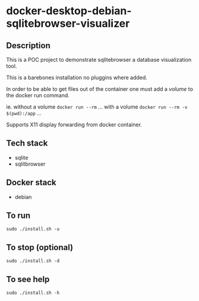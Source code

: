 # docker-desktop-debian-sqlitebrowser-visualizer

## Description
This is a POC project to demonstrate sqlitebrowser a database visualization tool.

This is a barebones installation no pluggins where added. 

In order to be able to get files out of the container one must add a *volume* to the docker run command.

ie.
without a volume
`docker run --rm` ...
with a volume
`docker run --rm -v $(pwd):/app` ...

Supports X11 display forwarding from docker container.

## Tech stack
- sqlite
- sqlitbrowser

## Docker stack
- debian

## To run
`sudo ./install.sh -u`

## To stop (optional)
`sudo ./install.sh -d`

## To see help
`sudo ./install.sh -h`
